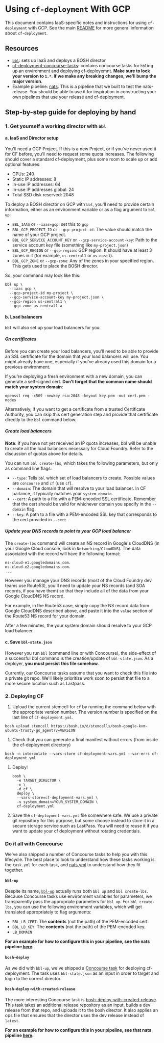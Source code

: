 # Using `cf-deployment` With GCP
This document contains IaaS-specific notes and instructions for using `cf-deployment` with GCP. See the main [README](https://github.com/cloudfoundry/cf-deployment/blob/master/README.md) for more general information about `cf-deployment`.

## Resources
- [`bbl`](https://github.com/cloudfoundry/bosh-bootloader):
sets up IaaS and deploys a BOSH director
- [cf-deployment-concourse-tasks](https://github.com/cloudfoundry/cf-deployment-concourse-tasks):
contains concourse tasks
for
`bbl`ing up an environment
and
deploying cf-deployemnt.
**Make sure to lock your version
to `1.*`.
If we make any breaking changes,
we'll bump the major version.**
- Example pipeline: [nats](https://github.com/cloudfoundry/runtime-ci/blob/97dc43bf0839b736d771b3a09a23bc28f1c03530/pipelines/nats.yml#L112-L130).
This is a pipeline that we built
to test the nats-release.
You should be able to use it
for inspiration in constructing your own pipelines
that use your release and cf-deployment.

## Step-by-step guide for deploying by hand

### 1. Get yourself a working director with `bbl`

#### a. IaaS and Director setup
You'll need a GCP Project.
If this is a new Project,
or if you've never used it for CF before,
you'll need to request some quota increases.
The following should cover a standard cf-deployment,
plus some room to scale up
or add optional features:
- CPUs: 240
- Static IP addresses: 8
- In-use IP addresses: 64
- In-use IP addresses global: 24
- Total SSD disk reserved: 2048

To deploy a BOSH director on GCP with `bbl`,
you'll need to provide certain information,
either as an environment variable
or
as a flag argument to `bbl up`:
- `BBL_IAAS` or `--iaas=gcp`:
set this to `gcp`
- `BBL_GCP_PROJECT_ID` or `--gcp-project-id`:
The value should match the name of your GCP project.
- `BBL_GCP_SERVICE_ACCOUNT_KEY` or `--gcp-service-account-key`:
Path to the service account key file (something like `my-project.json`)
- `BBL_GCP_REGION` or `--gcp-region`:
GCP region. It should have at least 3 zones in it
(for example, `us-central1` or `us-east1`).
- `BBL_GCP_ZONE` or `--gcp-zone`:
Any of the zones in your specified region. This gets used to place the BOSH director.

So, your command may look like this:
```
bbl up \
  --iaas gcp \
  --gcp-project-id my-project \
  --gcp-service-account-key my-project.json \
  --gcp-region us-central1 \
  --gcp-zone us-central1-a
```

#### b. Load balancers
`bbl` will also set up your load balancers for you.

##### On certificates
Before you can create your load balancers,
you'll need to be able to provide an SSL certificate
for the domain that your load balancers will use.
You might already have one,
especially if you've already used this domain for a previous environment.

If you're deploying a fresh environment with a new domain,
you can generate a self-signed cert.
**Don't forget that the common name should match your system domain**:
```
openssl req -x509 -newkey rsa:2048 -keyout key.pem -out cert.pem -nodes
```

Alternatively, if you want to get a certificate from a trusted Certificate Authority,
you can skip this cert generation step
and provide that certificate directly to the `bbl` command below.

##### Create load balancers
**Note:** if you have not yet received
an IP quota increases,
bbl will be unable to create all the load balancers
necessary for Cloud Foundry.
Refer to the discussion of quotas above for details.

You can run `bbl create-lbs`,
which takes the following parameters,
but only as command line flags:
- `--type`:
Tells `bbl` which set of load balancers to create.
Possible values are `concourse` and `cf` (use `cf`).
- `--domain`:
The domain that will resolve to your load balancer. In CF parlance, it typically matches your `system_domain`.
- `--cert`:
A path to a file with a PEM-encoded SSL certificate.
Remember that the cert should be valid for whichever domain you specify in the `--domain` flag.
- `--key`:
A path to a file with a PEM-encoded SSL key that corresponds to the cert provided in `--cert`.

##### Update your DNS records to point to your GCP load balancer
The `create-lbs` command will create an NS record in Google's CloudDNS
(in your Google Cloud console, look in `Networking/CloudDNS`).
The data associated with the record will have the following format:
```
ns-cloud-e1.googledomains.com.
ns-cloud-e2.googledomains.com.
...
```
 However you manage your DNS records
(most of the Cloud Foundry dev teams use Route53),
you'll need to update your NS records
(and SOA records, if you have them)
so that they include all of the data from your Google CloudDNS NS record.

For example, in the Route53 case,
simply copy the NS record data from Google CloudDNS described above,
and paste it into the `value` section of the Route53 NS record for your domain.

After a few minutes,
the your system domain should resolve to your GCP load balancer.

#### c. Save `bbl-state.json`
However you run `bbl` (command line or with Concourse),
the side-effect of a successful bbl command is the creation/update of `bbl-state.json`.
As a deployer, **you must persist this file somehow.**

Currently, our Concourse tasks assume
that you want to check this file into a private git repo.
We'll likely prioritize work soon
to persist that file to a more secure location such as Lastpass.


### 2. Deploying CF
1. Upload the current stemcell for `cf`
by running the command below with the appropriate version number.
The version number is specified on the last line of `cf-deployment.yml`.
  ```
  bosh upload stemcell https://bosh.io/d/stemcells/bosh-google-kvm-ubuntu-trusty-go_agent?v=VERSION
  ```
1. Check that you can generate a final manifest without errors (from inside the cf-deployment directory)
  ```
  bosh -n interpolate --vars-store cf-deployment-vars.yml --var-errs cf-deployment.yml
  ```
1. Deploy!
   ```
   bosh \
     -e TARGET_DIRECTOR \
     -n \
     -d cf \
     deploy \
     --vars-store=cf-deployment-vars.yml \
     -v system_domain=YOUR_SYSTEM_DOMAIN \
     cf-deployment.yml
   ```

1. Save the `cf-deployment-vars.yml` file somewhere safe.  We use a private git repository for this purpose, but some choose instead to store it in a secure storage service such as LastPass.  You will need to reuse it if you want to update your cf deployment without rotating credentials.

### Do it all with Concourse
We've also shipped a number of Concourse tasks
to help you with this lifecycle.
The best place to look to understand
how these tasks working
is the `task.yml` for each task,
and
[nats.yml](https://github.com/cloudfoundry/runtime-ci/blob/master/pipelines/nats.yml)
to understand how they fit together.

#### `bbl-up`
Despite its name,
[`bbl-up`](https://github.com/cloudfoundry/cf-deployment-concourse-tasks/tree/master/bbl-up)
actually runs both `bbl up` and `bbl create-lbs`.
Because Concourse tasks use environment variables for parameters,
we transparently pass the appropriate parameters for `bbl up`.
For `bbl create-lbs`,
you can use the following environment variables,
which will get translated appropriately to flag arguments:
- `BBL_LB_CERT`:
The **contents** (not the path) of the PEM-encoded cert.
- `BBL_LB_KEY`:
The **contents** (not the path) of the PEM-encoded key.
- `LB_DOMAIN`

**For an example for how to configure this in your pipeline,
see the nats pipeline
[here](https://github.com/cloudfoundry/runtime-ci/blob/97dc43bf0839b736d771b3a09a23bc28f1c03530/pipelines/nats.yml#L112-L130).**

#### `bosh-deploy`
As we did with `bbl-up`,
we've shipped a [Concourse task](https://github.com/cloudfoundry/cf-deployment-concourse-tasks/tree/master/bosh-deploy)
for deploying cf-deployment.
The task uses `bbl-state.json` as an input
in order to target and login to the correct director.


#### `bosh-deploy-with-created-release`
The more interesting Concourse task is
[bosh-deploy-with-created-release](https://github.com/cloudfoundry/cf-deployment-concourse-tasks/tree/master/bosh-deploy-with-created-release).
This task takes an additional release repository as an input,
builds a dev release from that repo,
and
uploads it to the bosh director.
It also applies an ops file
that ensures that the director uses the dev release
instead of `latest`.

**For an example for how to configure this in your pipeline,
see that nats pipeline
[here](https://github.com/cloudfoundry/runtime-ci/blob/97dc43bf0839b736d771b3a09a23bc28f1c03530/pipelines/nats.yml#L241-L254).**
